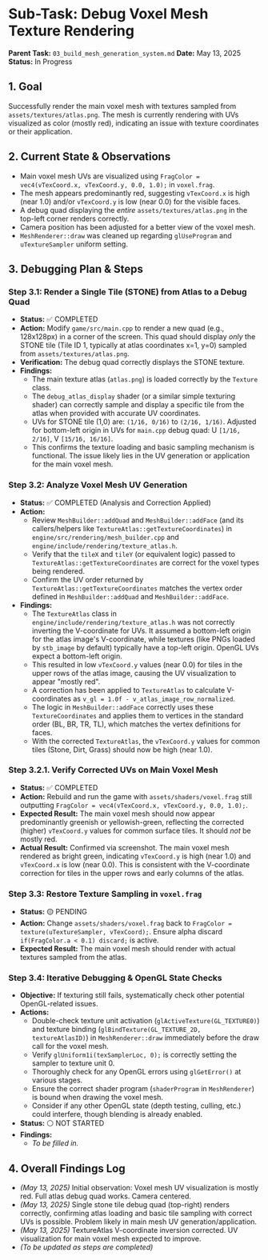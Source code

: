 # Sub-Task: Debug Voxel Mesh Texture Rendering

**Parent Task:** `03_build_mesh_generation_system.md`
**Date:** May 13, 2025
**Status:** In Progress

## 1. Goal
Successfully render the main voxel mesh with textures sampled from `assets/textures/atlas.png`. The mesh is currently rendering with UVs visualized as color (mostly red), indicating an issue with texture coordinates or their application.

## 2. Current State & Observations
- Main voxel mesh UVs are visualized using `FragColor = vec4(vTexCoord.x, vTexCoord.y, 0.0, 1.0);` in `voxel.frag`.
- The mesh appears predominantly red, suggesting `vTexCoord.x` is high (near 1.0) and/or `vTexCoord.y` is low (near 0.0) for the visible faces.
- A debug quad displaying the *entire* `assets/textures/atlas.png` in the top-left corner renders correctly.
- Camera position has been adjusted for a better view of the voxel mesh.
- `MeshRenderer::draw` was cleaned up regarding `glUseProgram` and `uTextureSampler` uniform setting.

## 3. Debugging Plan & Steps

### Step 3.1: Render a Single Tile (STONE) from Atlas to a Debug Quad
- **Status:** ✅ COMPLETED
- **Action:** Modify `game/src/main.cpp` to render a new quad (e.g., 128x128px) in a corner of the screen. This quad should display *only* the STONE tile (Tile ID 1, typically at atlas coordinates x=1, y=0) sampled from `assets/textures/atlas.png`.
- **Verification:** The debug quad correctly displays the STONE texture.
- **Findings:**
    - The main texture atlas (`atlas.png`) is loaded correctly by the `Texture` class.
    - The `debug_atlas_display` shader (or a similar simple texturing shader) can correctly sample and display a specific tile from the atlas when provided with accurate UV coordinates.
    - UVs for STONE tile (1,0) are: `(1/16, 0/16)` to `(2/16, 1/16)`. Adjusted for bottom-left origin in UVs for `main.cpp` debug quad: U `[1/16, 2/16]`, V `[15/16, 16/16]`.
    - This confirms the texture loading and basic sampling mechanism is functional. The issue likely lies in the UV generation or application for the main voxel mesh.

### Step 3.2: Analyze Voxel Mesh UV Generation
- **Status:** ✅ COMPLETED (Analysis and Correction Applied)
- **Action:**
    - Review `MeshBuilder::addQuad` and `MeshBuilder::addFace` (and its callers/helpers like `TextureAtlas::getTextureCoordinates`) in `engine/src/rendering/mesh_builder.cpp` and `engine/include/rendering/texture_atlas.h`.
    - Verify that the `tileX` and `tileY` (or equivalent logic) passed to `TextureAtlas::getTextureCoordinates` are correct for the voxel types being rendered.
    - Confirm the UV order returned by `TextureAtlas::getTextureCoordinates` matches the vertex order defined in `MeshBuilder::addQuad` and `MeshBuilder::addFace`.
- **Findings:**
    - The `TextureAtlas` class in `engine/include/rendering/texture_atlas.h` was not correctly inverting the V-coordinate for UVs. It assumed a bottom-left origin for the atlas image's V-coordinate, while textures (like PNGs loaded by `stb_image` by default) typically have a top-left origin. OpenGL UVs expect a bottom-left origin.
    - This resulted in low `vTexCoord.y` values (near 0.0) for tiles in the upper rows of the atlas image, causing the UV visualization to appear "mostly red".
    - A correction has been applied to `TextureAtlas` to calculate V-coordinates as `v_gl = 1.0f - v_atlas_image_row_normalized`.
    - The logic in `MeshBuilder::addFace` correctly uses these `TextureCoordinates` and applies them to vertices in the standard order (BL, BR, TR, TL), which matches the vertex definitions for faces.
    - With the corrected `TextureAtlas`, the `vTexCoord.y` values for common tiles (Stone, Dirt, Grass) should now be high (near 1.0).

### Step 3.2.1. Verify Corrected UVs on Main Voxel Mesh
- **Status:** ✅ COMPLETED
- **Action:** Rebuild and run the game with `assets/shaders/voxel.frag` still outputting `FragColor = vec4(vTexCoord.x, vTexCoord.y, 0.0, 1.0);`.
- **Expected Result:** The main voxel mesh should now appear predominantly greenish or yellowish-green, reflecting the corrected (higher) `vTexCoord.y` values for common surface tiles. It should *not* be mostly red.
- **Actual Result:** Confirmed via screenshot. The main voxel mesh rendered as bright green, indicating `vTexCoord.y` is high (near 1.0) and `vTexCoord.x` is low (near 0.0). This is consistent with the V-coordinate correction for tiles in the upper rows and early columns of the atlas.

### Step 3.3: Restore Texture Sampling in `voxel.frag`
- **Status:** 🟡 PENDING
- **Action:** Change `assets/shaders/voxel.frag` back to `FragColor = texture(uTextureSampler, vTexCoord);`. Ensure alpha discard `if(FragColor.a < 0.1) discard;` is active.
- **Expected Result:** The main voxel mesh should render with actual textures sampled from the atlas.

### Step 3.4: Iterative Debugging & OpenGL State Checks
- **Objective:** If texturing still fails, systematically check other potential OpenGL-related issues.
- **Actions:**
    - Double-check texture unit activation (`glActiveTexture(GL_TEXTURE0)`) and texture binding (`glBindTexture(GL_TEXTURE_2D, textureAtlasID)`) in `MeshRenderer::draw` immediately before the draw call for the voxel mesh.
    - Verify `glUniform1i(texSamplerLoc, 0);` is correctly setting the sampler to texture unit 0.
    - Thoroughly check for any OpenGL errors using `glGetError()` at various stages.
    - Ensure the correct shader program (`shaderProgram` in `MeshRenderer`) is bound when drawing the voxel mesh.
    - Consider if any other OpenGL state (depth testing, culling, etc.) could interfere, though blending is already enabled.
- **Status:** ⚪ NOT STARTED
- **Findings:**
    - *To be filled in.*

## 4. Overall Findings Log
- *(May 13, 2025)* Initial observation: Voxel mesh UV visualization is mostly red. Full atlas debug quad works. Camera centered.
- *(May 13, 2025)* Single stone tile debug quad (top-right) renders correctly, confirming atlas loading and basic tile sampling with correct UVs is possible. Problem likely in main mesh UV generation/application.
- *(May 13, 2025)* TextureAtlas V-coordinate inversion corrected. UV visualization for main voxel mesh expected to improve.
- *(To be updated as steps are completed)*
